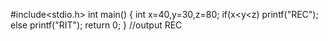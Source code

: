 #include<stdio.h>
int main()
{
  int x=40,y=30,z=80;
  if(x<y<z)
    printf("REC");
  else
    printf("RIT");
    return 0;
 }
 //output
 REC
